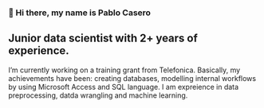 ### 👋 Hi there, my name is Pablo Casero 
## Junior data scientist with 2+ years of experience.
I’m currently working on a training grant from Telefonica. Basically, my achievements have been: creating databases, modelling internal workflows by using Microsoft Access and SQL language. I am expreience in data preprocessing, datda wrangling and machine learning. 
<!--
**pablocaser/pablocaser** is a ✨ _special_ ✨ repository because its `README.md` (this file) appears on your GitHub profile.

Here are some ideas to get you started:

- 🔭 I’m currently working on a training grant from Telefonica. Basically, my achievements have been: creating databases, modelling internal workflows by using Microsoft Access and SQL language. I am expreience in data preprocessing, datda wrangling and machine learning. 
- 🌱 I’m currently studying a Master of Big Data and Data Science at Universidad Complutense of Madrid
- 👯 I’m looking to collaborate on ...
- 🤔 I’m looking for help with ...
- 💬 Ask me about ...
- 📫 How to reach me: ...
- 😄 Pronouns: ...
- ⚡ Fun fact: ...
-->
